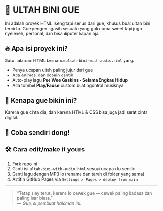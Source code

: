 # 🎉 ULTAH BINI GUE

Ini adalah proyek HTML iseng tapi serius dari gue, khusus buat ultah bini tercinta. Gue pengen ngasih sesuatu yang gak cuma sweet tapi juga nyeleneh, personal, dan bisa diputer kapan aja.

## 🔥 Apa isi proyek ini?
Satu halaman HTML bernama `ultah-bini-with-audio.html` yang:
- Punya ucapan ultah paling jujur dari gue
- Ada animasi dan desain cantik
- Auto-play lagu **Pee Wee Gaskins - Selama Engkau Hidup**
- Ada tombol **Play/Pause** custom buat ngontrol musiknya

## 🕺 Kenapa gue bikin ini?
Karena gue cinta dia, dan karena HTML & CSS bisa juga jadi surat cinta digital.

## 💖 Coba sendiri dong!

## 🛠 Cara edit/make it yours
1. Fork repo ini
2. Ganti isi `ultah-bini-with-audio.html` sesuai ucapan lo sendiri
3. Ganti lagu dengan MP3 lo (rename dan taruh di folder yang sama)
4. Aktifin GitHub Pages via `Settings > Pages > deploy from main`

---

> “Tetap slay terus, karena lo cewek gue — cewek paling badass dan paling luar biasa.”  
> — _Gue, si pembuat halaman ini._
